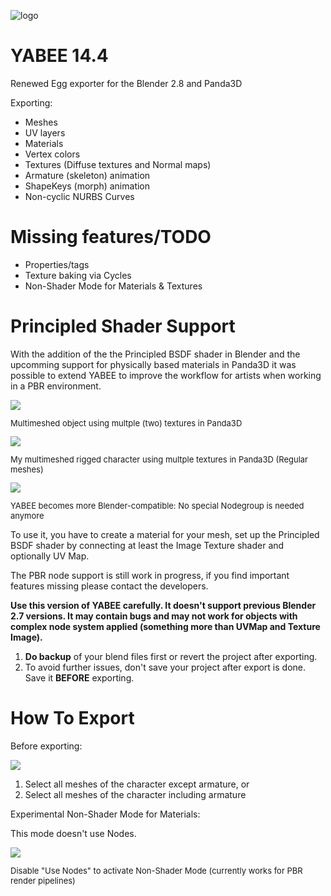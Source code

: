 ![logo](http://i.imgur.com/lVMTcfS.png)


YABEE 14.4
=====
Renewed Egg exporter for the Blender 2.8 and Panda3D

Exporting:
- Meshes
- UV layers
- Materials 
- Vertex colors
- Textures (Diffuse textures and Normal maps)
- Armature (skeleton) animation
- ShapeKeys (morph) animation
- Non-cyclic NURBS Curves

Missing features/TODO
=====
- Properties/tags
- Texture baking via Cycles
- Non-Shader Mode for Materials & Textures

Principled Shader Support
=====
With the addition of the the Principled BSDF shader in Blender and the upcomming support for physically based materials 
in Panda3D it was possible to extend YABEE to improve the workflow for artists when working in a PBR environment. 

<img src="https://i.imgur.com/YaHcdbk.png" />
<p style="font-size: small">Multimeshed object using multple (two) textures in Panda3D</p>

<img src="https://i.imgur.com/iIZNZC8.png" />
<p style="font-size: small">My multimeshed rigged character using multple textures in Panda3D 
(Regular meshes) </p>

<img src="https://i.imgur.com/v37q51J.png" />
<p style="font-size: small">YABEE becomes more Blender-compatible: No special Nodegroup is needed anymore</p>

To use it, you have to create a material for your mesh, set up the Principled BSDF shader 
by connecting at least the Image Texture shader and optionally UV Map.

The PBR node support is still work in progress, if you find important features missing please contact the developers.

**Use this version of YABEE carefully. It doesn't support previous Blender 2.7 versions. It may contain bugs and may not work for objects with complex node system 
applied (something more than UVMap and Texture Image).**

1. **Do backup** of your blend files first or revert the project after exporting.
2. To avoid further issues, don't save your project after export is done. Save it **BEFORE** exporting.

How To Export
=====
Before exporting:

<img src="https://i.imgur.com/gbc0jbB.png" />

1. Select all meshes of the character except armature, or
2. Select all meshes of the character including armature

Experimental Non-Shader Mode for Materials:

This mode doesn't use Nodes.

<img src="https://i.imgur.com/1cOYHvc.png" />
<p style="font-size: small">Disable "Use Nodes" to activate Non-Shader Mode (currently works for PBR render pipelines)</p>
